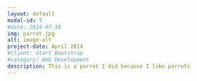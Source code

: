 ```yaml
---
layout: default
modal-id: 7
#date: 2014-07-18
img: parrot.jpg
alt: image-alt
project-date: April 2014
#client: Start Bootstrap
#category: Web Development
description: This is a parrot I did because I like parrots
---
```

